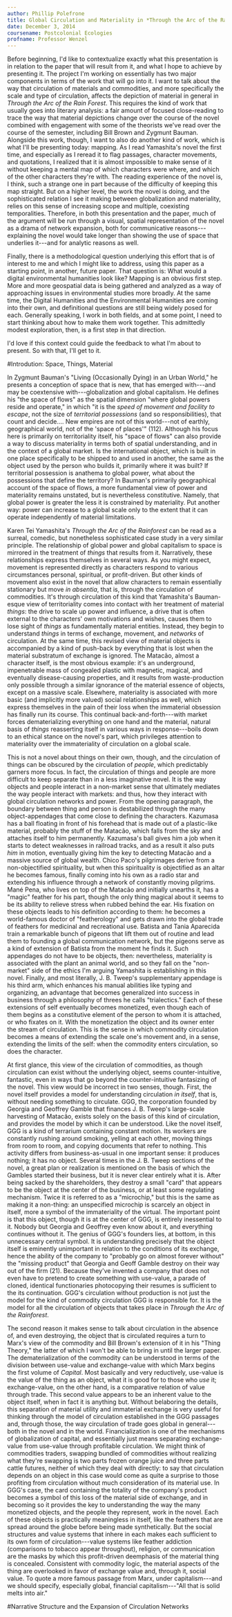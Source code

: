 ```yaml
---
author: Phillip Polefrone
title: Global Circulation and Materiality in *Through the Arc of the Rain Forest*
date: December 3, 2014
coursename: Postcolonial Ecologies
profname: Professor Wenzel
---
```


Before beginning, I'd like to contextualize exactly what this presentation is in relation to the paper that will result from it, and what I hope to achieve by presenting it. The project I'm working on essentially has two major components in terms of the work that will go into it. I want to talk about the way that circulation of materials and commodities, and more specifically the scale and type of circulation, affects the depiction of material in general in *Through the Arc of the Rain Forest*. This requires the kind of work that usually goes into literary analysis: a fair amount of focused close-reading to trace the way that material depictions change over the course of the novel combined with engagement with some of the theorists we've read over the course of the semester, including Bill Brown and Zygmunt Bauman. Alongside this work, though, I want to also do another kind of work, which is what I'll be presenting today: mapping. As I read Yamashita's novel the first time, and especially as I reread it to flag passages, character movements, and quotations, I realized that it is almost impossible to make sense of it without keeping a mental map of which characters were where, and which of the other characters they're with. The reading experience of the novel is, I think, such a strange one in part because of the difficulty of keeping this map straight. But on a higher level, the work the novel is doing, and the sophisticated relation I see it making between globalization and materiality, relies on this sense of increasing scope and multiple, coexisting temporalities. Therefore, in both this presentation and the paper, much of the argument will be run through a visual, spatial representation of the novel as a drama of network expansion, both for communicative reasons---explaining the novel would take longer than showing the use of space that underlies it---and for analytic reasons as well.

Finally, there is a methodological question underlying this effort that is of interest to me and which I might like to address, using this paper as a starting point, in another, future paper. That question is: What would a digital environmental humanities look like? Mapping is an obvious first step. More and more geospatial data is being gathered and analyzed as a way of approaching issues in environmental studies more broadly. At the same time, the Digital Humanities and the Environmental Humanities are coming into their own, and definitional questions are still being widely posed for each. Generally speaking, I work in both fields, and at some point, I need to start thinking about how to make them work together. This admittedly modest exploration, then, is a first step in that direction.

I'd love if this context could guide the feedback to what I'm about to present. So with that, I'll get to it.

#Introdution: Space, Things, Material

In Zygmunt Bauman's "Living (Occasionally Dying) in an Urban World," he presents a conception of space that is new, that has emerged with---and may be coextensive with---globalization and global capitalism. He defines his "the space of flows" as the spatial dimension "where global powers reside and operate," in which "it is the *speed of movement and facility to escape*, not the size of *territorial possessions* (and so responsibilities), that count and decide.… New empires are not of this world---not of earthly, geographical world, not of the 'space of places'" (112). Although his focus here is primarily on territoriality itself, his "space of flows" can also provide a way to discuss materiality in terms both of spatial understanding, and in the context of a global market. Is the international object, which is built in one place specifically to be shipped to and used in another, the same as the object used by the person who builds it, primarily where it was built? If territorial possession is anathema to global power, what about the possessions that define the territory? In Bauman's primarily geographical account of the space of flows, a more fundamental view of power and materiality remains unstated, but is nevertheless constitutive. Namely, that global power is greater the less it is constrained by materiality. Put another way: power can increase to a global scale only to the extent that it can operate independently of material limitations. 

Karen Tei Yamashita's *Through the Arc of the Rainforest* can be read as a surreal, comedic, but nonetheless sophisticated case study in a very similar principle. The relationship of global power and global capitalism to space is mirrored in the treatment of *things* that results from it. Narratively, these relationships express themselves in several ways. As you might expect, movement is represented directly as characters respond to various circumstances personal, spiritual, or profit-driven. But other kinds of movement also exist in the novel that allow characters to remain essentially stationary but move *in absentia*, that is, through the circulation of commodities. It's through circulation of this kind that Yamashita's Bauman-esque view of territoriality comes into contact with her treatment of material *things*: the drive to scale up power and influence, a drive that is often external to the characters' own motivations and wishes, causes them to lose sight of *things* as fundamentally material entities. Instead, they begin to understand *things* in terms of exchange, movement, and *networks* of circulation. At the same time, this revised view of material objects is accompanied by a kind of push-back by everything that is lost when the material substratum of exchange is ignored. The Matacão, almost a character itself, is the most obvious example: it's an underground, impenetrable mass of congealed plastic with magnetic, magical, and eventually disease-causing properties, and it results from waste-production only possible through a similar ignorance of the material essence of objects, except on a massive scale. Elsewhere, materiality is associated with more basic (and implicitly more valued) social relationships as well, which express themselves in the pain of their loss when the immaterial obsession has finally run its course. This continual back-and-forth---with market forces dematerializing everything on one hand and the material, natural basis of *things* reasserting itself in various ways in response---boils down to an ethical stance on the novel's part, which privileges attention to materiality over the immateriality of circulation on a global scale.

This is not a novel about things on their own, though, and the circulation of things can be obscured by the circulation of *people*, which predictably garners more focus. In fact, the circulation of things and people are more difficult to keep separate than in a less imaginative novel. It is the way objects and people interact in a non-market sense that ultimately mediates the way people interact with markets: and thus, how they interact with global circulation networks and power. From the opening paragraph, the boundary between thing and person is destabilized through the many object-appendages that come close to defining the characters. Kazumasa has a ball floating in front of his forehead that is made out of a plastic-like material, probably the stuff of the Matacão, which falls from the sky and attaches itself to him permanently. Kazumasa's ball gives him a job when it starts to detect weaknesses in railroad tracks, and as a result it also puts *him* in motion, eventually giving him the key to detecting Matacão and a massive source of global wealth. Chico Paco's pilgrimages derive from a non-objectified spirituality, but when this spirituality is objectified as an altar he becomes famous, finally coming into his own as a radio star and extending his influence through a network of constantly moving pilgrims.  Mané Pena, who lives on top of the Matacão and initially unearths it, has a "magic" feather for his part, though the only thing magical about it seems to be its ability to relieve stress when rubbed behind the ear. His fixation on these objects leads to his definition according to them: he becomes a world-famous doctor of "featherology" and gets drawn into the global trade of feathers for medicinal and recreational use. Batista and Tania Aparecida train a remarkable bunch of pigeons that lift them out of routine and lead them to founding a global communication network, but the pigeons serve as a kind of extension of Batista from the moment he finds it. Such appendages do not have to be objects, then: nevertheless, materiality is associated with the plant an animal world, and so they fall on the "non-market" side of the ethics I'm arguing Yamashita is establishing in this novel. Finally, and most literally, J. B. Tweep's supplementary appendage is his third arm, which enhances his manual abilities like typing and organizing, an advantage that becomes generalized into success in business through a philosophy of threes he calls "trialectics." Each of these extensions of self eventually becomes monetized, even though each of them begins as a constitutive element of the person to whom it is attached, or who fixates on it. With the monetization the object and its owner enter the stream of circulation.  This is the sense in which commodity circulation becomes a means of extending the scale one's movement and, in a sense, extending the limits of the self: when the commodity enters circulation, so does the character. 

At first glance, this view of the circulation of commodities, as though circulation can exist without the underlying object, seems counter-intuitive, fantastic, even in ways that go beyond the counter-intuitive fantasizing of the novel. This view would be incorrect in two senses, though. First, the novel itself provides a model for understanding circulation *in itself*, that is, without needing something to circulate. GGG, the corporation founded by Georgia and Geoffrey Gamble that finances J. B. Tweep's large-scale harvesting of Matacão, exists solely on the basis of this kind of circulation, and provides the model by which it can be understood. Like the novel itself, GGG is a kind of terrarium containing constant motion. Its workers are constantly rushing around smoking, yelling at each other, moving things from room to room, and copying documents that refer to nothing. This activity differs from business-as-usual in one important sense: it produces nothing; it has no object. Several times in the J. B. Tweep sections of the novel, a great plan or realization is mentioned on the basis of which the Gambles started their business, but it is never clear entirely what it is. After being sacked by the shareholders, they destroy a small "card" that appears to be the object at the center of the business, or at least some regulating mechanism. Twice it is referred to as a "microchip," but this is the same as making it a non-thing: an unspecified microchip is scarcely an object in itself, more a symbol of the immateriality of the virtual. The important point is that this object, though it is at the center of GGG, is entirely inessential to it. Nobody but Georgia and Geoffrey even know about it, and everything continues without it. The genius of GGG's founders lies, at bottom, in this unnecessary central symbol. It is understanding precisely that the object itself is eminently unimportant in relation to the conditions of its exchange, hence the ability of the company to "probably go on almost forever without" the "missing product" that Georgia and Geoff Gamble destroy on their way out of the firm (21). Because they've invented a company that does not even have to pretend to create something with use-value, a parade of cloned, identical functionaries photocopying their resumes is sufficient to the its continuation. GGG's circulation without production is not just the model for the kind of commodity circulation GGG is responsible for. It is the model for all the circulation of objects that takes place in *Through the Arc of the Rainforest*. 

The second reason it makes sense to talk about circulation in the absence of, and even destroying, the object that is circulated requires a turn to Marx's view of the commodity and Bill Brown's extension of it in his "Thing Theory," the latter of which I won't be able to bring in until the larger paper. The dematerialization of the commodity can be understood in terms of the division between use-value and exchange-value with which Marx begins the first volume of *Capital*. Most basically and very reductively, use-value is the value of the thing as an object, what it is good for to those who *use* it; exchange-value, on the other hand, is a comparative relation of value through trade. This second value appears to be an inherent value to the object itself, when in fact it is anything but. Without belaboring the details, this separation of material utility and immaterial exchange is very useful for thinking through the model of circulation established in the GGG passages and, through those, the way circulation of trade goes global in general---both in the novel and in the world. Financialization is one of the mechanisms of globalization of capital, and essentially just means separating exchange-value from use-value through profitable circulation. We might think of commodities traders, swapping bundled of commodities without realizing what they're swapping is two parts frozen orange juice and three parts cattle futures, neither of which they deal with directly: to say that circulation depends on an object in this case would come as quite a surprise to those profiting from circulation without much consideration of its material use. In GGG's case, the card containing the totality of the company's product becomes a symbol of this loss of the material side of exchange, and in becoming so it provides the key to understanding the way the many monetized objects, and the people they represent, work in the novel. Each of these objects is practically meaningless in itself, like the feathers that are spread around the globe before being made synthetically. But the social structures and value systems that inhere in each makes each sufficient to its own form of circulation---value systems like feather addiction (comparisons to tobacco appear throughout), religion, or communication are the masks by which this profit-driven deemphasis of the material thing is concealed. Consistent with commodity logic, the material aspects of the thing are overlooked in favor of exchange value and, through it, social value. To quote a more famous passage from Marx, under capitalism---and we should specify, especially global, financial capitalism---"All that is solid melts into air."

#Narrative Structure and the Expansion of Circulation Networks

